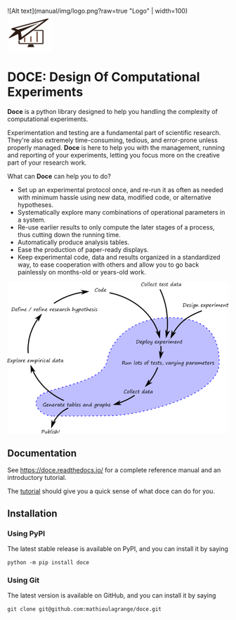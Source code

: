 ![Alt text](manual/img/logo.png?raw=true "Logo" | width=100)
<img src="manual/img/logo.png" width="100">

DOCE: Design Of Computational Experiments
=========================================

**Doce** is a python library designed to help you handling the complexity of computational experiments.

Experimentation and testing are a fundamental part of scientific research. They're also extremely time-consuming, tedious, and error-prone unless properly managed. **Doce** is here to help you with the management, running and reporting of your experiments, letting you focus more on the creative part of your research work.

What can **Doce** can help you to do?

 - Set up an experimental protocol once, and re-run it as often as needed with minimum hassle using new data, modified code, or alternative hypotheses.
 - Systematically explore many combinations of operational parameters in a system.
 - Re-use earlier results to only compute the later stages of a process, thus cutting down the running time.
 - Automatically produce analysis tables.  
 - Ease the production of paper-ready displays.
 - Keep experimental code, data and results organized in a standardized way, to ease cooperation with others and allow you to go back painlessly on months-old or years-old work.

![Alt text](manual/img/workflow.png?raw=true "Workflow")

## Documentation

See https://doce.readthedocs.io/ for a complete reference manual and an introductory tutorial.

The [tutorial](https://doce.readthedocs.io/en/latest/tutorial.html) should give you a quick sense of what doce can do for you.

## Installation

### Using PyPI

The latest stable release is available on PyPI, and you can install it by saying
```
python -m pip install doce
```

### Using Git

The latest version is available on GitHub, and you can install it by saying
```
git clone git@github.com:mathieulagrange/doce.git
```
